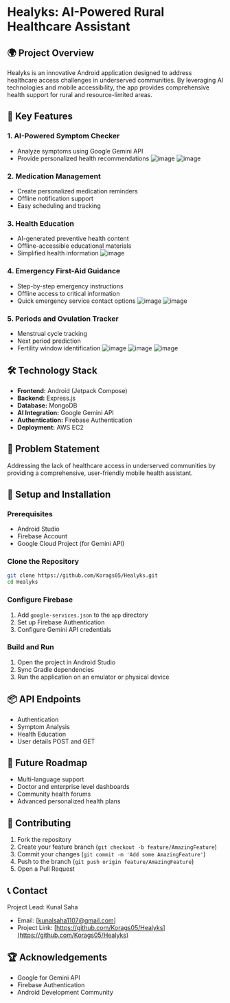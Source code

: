 # Healyks: AI-Powered Rural Healthcare Assistant

## 🌍 Project Overview

Healyks is an innovative Android application designed to address healthcare access challenges in underserved communities. By leveraging AI technologies and mobile accessibility, the app provides comprehensive health support for rural and resource-limited areas.

## 🚀 Key Features

### 1. AI-Powered Symptom Checker
- Analyze symptoms using Google Gemini API
- Provide personalized health recommendations
  ![image](https://github.com/user-attachments/assets/8c57f4b6-af67-4dbf-a878-60deb4130fa4)  ![image](https://github.com/user-attachments/assets/730eb902-a8da-4093-b259-031e9c43e663)


### 2. Medication Management
- Create personalized medication reminders
- Offline notification support
- Easy scheduling and tracking

### 3. Health Education
- AI-generated preventive health content
- Offline-accessible educational materials
- Simplified health information
  ![image](https://github.com/user-attachments/assets/d266e028-185e-4f47-afff-072bbcecf8de)

### 4. Emergency First-Aid Guidance
- Step-by-step emergency instructions
- Offline access to critical information
- Quick emergency service contact options
  ![image](https://github.com/user-attachments/assets/198a93d6-5245-4c8a-9b9a-aaee61ab0088)
  ![image](https://github.com/user-attachments/assets/843aacc7-d061-4bfa-b7b7-5e7495ad975c)


### 5. Periods and Ovulation Tracker
- Menstrual cycle tracking
- Next period prediction
- Fertility window identification
  ![image](https://github.com/user-attachments/assets/828cd93f-47bb-4110-8051-18c9e9980300) ![image](https://github.com/user-attachments/assets/ae9bc3a1-bb23-408d-8c9c-c2a6977af106)
  ![image](https://github.com/user-attachments/assets/b6ad2e27-d305-4401-9997-4ef88a455327)


## 🛠 Technology Stack

- **Frontend:** Android (Jetpack Compose)
- **Backend:** Express.js
- **Database:** MongoDB
- **AI Integration:** Google Gemini API
- **Authentication:** Firebase Authentication
- **Deployment:** AWS EC2

## 🌱 Problem Statement

Addressing the lack of healthcare access in underserved communities by providing a comprehensive, user-friendly mobile health assistant.

## 🔧 Setup and Installation

### Prerequisites
- Android Studio
- Firebase Account
- Google Cloud Project (for Gemini API)

### Clone the Repository
```bash
git clone https://github.com/Korags05/Healyks.git
cd Healyks
```

### Configure Firebase
1. Add `google-services.json` to the `app` directory
2. Set up Firebase Authentication
3. Configure Gemini API credentials

### Build and Run
1. Open the project in Android Studio
2. Sync Gradle dependencies
3. Run the application on an emulator or physical device

## 📦 API Endpoints
- Authentication
- Symptom Analysis
- Health Education
- User details POST and GET

## 🔮 Future Roadmap
- Multi-language support
- Doctor and enterprise level dashboards
- Community health forums
- Advanced personalized health plans

## 👥 Contributing

1. Fork the repository
2. Create your feature branch (`git checkout -b feature/AmazingFeature`)
3. Commit your changes (`git commit -m 'Add some AmazingFeature'`)
4. Push to the branch (`git push origin feature/AmazingFeature`)
5. Open a Pull Request

## 📞 Contact

Project Lead: Kunal Saha
- Email: [kunalsaha1107@gmail.com]
- Project Link: [https://github.com/Korags05/Healyks](https://github.com/Korags05/Healyks)

## 🏆 Acknowledgements
- Google for Gemini API
- Firebase Authentication
- Android Development Community
